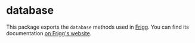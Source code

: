 # database

This package exports the `database` methods used in [Frigg](https://friggframework.org). You can find its documentation [on Frigg's website](https://docs.friggframework.org/packages/database).
